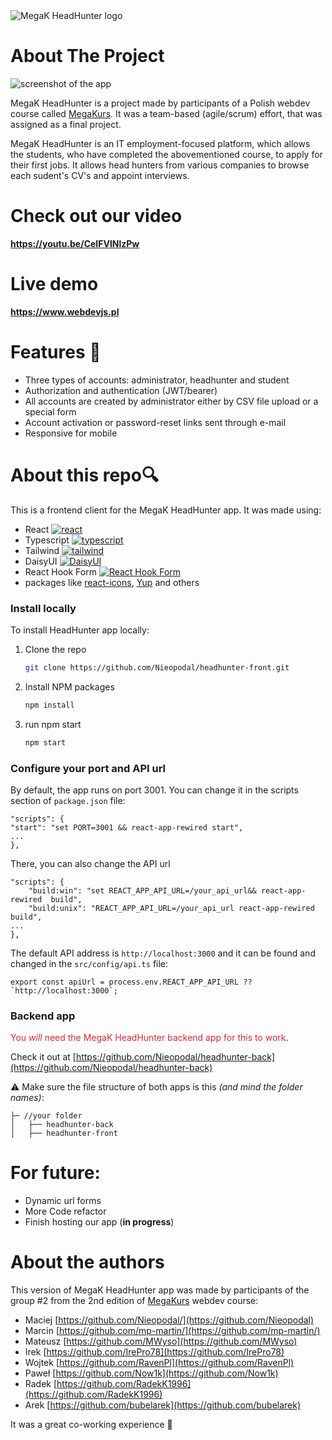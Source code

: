<picture>
  <source media="(prefers-color-scheme: dark)" srcset="https://i.ibb.co/CMYzDvn/logo-white.png">
  <source media="(prefers-color-scheme: light)" srcset="https://i.ibb.co/pR1by1g/logo-black.png">
  <img alt="MegaK HeadHunter logo" src="https://i.ibb.co/pR1by1g/logo-black.png">
</picture>

# About The Project

![screenshot of the app](https://i.ibb.co/mSzmTB6/browser-mockup.png)

MegaK HeadHunter is a project made by participants of a Polish webdev course called [MegaKurs](https://megak.pl). It was a team-based (agile/scrum) effort, that was assigned as a final project.

MegaK HeadHunter is an IT employment-focused platform, which allows the students, who have completed the abovementioned course, to apply for their first jobs. It allows head hunters from various companies to browse each sudent's CV's and appoint interviews.

# Check out our video 

**https://youtu.be/CeIFVlNlzPw**

# Live demo

**https://www.webdevjs.pl**

# Features 🔧

- Three types of accounts: administrator, headhunter and student
- Authorization and authentication (JWT/bearer)
- All accounts are created by administrator either by CSV file upload or a special form
- Account activation or password-reset links sent through e-mail
- Responsive for mobile

# About this repo🔍

This is a frontend client for the MegaK HeadHunter app. It was made using:

- React [![react][react]][react-url]
- Typescript [![typescript][typescript]][typescript-url]
- Tailwind [![tailwind][tailwind]][typescript-url]
- DaisyUI [![DaisyUI][DaisyUI]][DaisyUI-url]
- React Hook Form [![React Hook Form][React Hook Form]][React Hook Form-url]
- packages like [react-icons](https://react-icons.github.io/react-icons/), [Yup](https://github.com/jquense/yup) and others

### Install locally

To install HeadHunter app locally:

1. Clone the repo
   ```sh
   git clone https://github.com/Nieopodal/headhunter-front.git
   ```
2. Install NPM packages
   ```sh
   npm install
   ```
3. run npm start
   ```sh
   npm start
   ```

### Configure your port and API url

By default, the app runs on port 3001. You can change it in the scripts section of `package.json` file:

```
"scripts": {
"start": "set PORT=3001 && react-app-rewired start",
...
},
```

There, you can also change the API url

```
"scripts": {
    "build:win": "set REACT_APP_API_URL=/your_api_url&& react-app-rewired  build",
    "build:unix": "REACT_APP_API_URL=/your_api_url react-app-rewired  build",
...
},
```

The default API address is `http://localhost:3000` and it can be found and changed in the `src/config/api.ts` file:

```
export const apiUrl = process.env.REACT_APP_API_URL ?? `http://localhost:3000`;
```

### Backend app

<span style="color:#e02735">You _will_ need the MegaK HeadHunter backend app for this to work</span>.

Check it out at [https://github.com/Nieopodal/headhunter-back](https://github.com/Nieopodal/headhunter-back)

⚠️ Make sure the file structure of both apps is this _(and mind the folder names)_:

```
├─ //your folder
│   ├── headhunter-back
│   ├── headhunter-front
```

# For future:

* Dynamic url forms
* More Code refactor
* Finish hosting our app (**in progress**)


# About the authors

This version of MegaK HeadHunter app was made by participants of the group #2 from the 2nd edition of [MegaKurs](https://megak.pl) webdev course:

- Maciej [https://github.com/Nieopodal/](https://github.com/Nieopodal)
- Marcin [https://github.com/mp-martin/](https://github.com/mp-martin/)
- Mateusz [https://github.com/MWyso](https://github.com/MWyso)
- Irek [https://github.com/IrePro78](https://github.com/IrePro78)
- Wojtek [https://github.com/RavenPl](https://github.com/RavenPl)
- Paweł [https://github.com/Now1k](https://github.com/Now1k)
- Radek [https://github.com/RadekK1996](https://github.com/RadekK1996)
- Arek [https://github.com/bubelarek](https://github.com/bubelarek)

It was a great co-working experience 🤝

<!-- MARKDOWN LINKS & IMAGES -->

[react]: https://img.shields.io/badge/React-20232A?style=for-the-badge&logo=react&logoColor=61DAFB
[react-url]: https://reactjs.org/
[typescript]: https://img.shields.io/badge/TypeScript-007ACC?style=for-the-badge&logo=typescript&logoColor=white
[typescript-url]: https://www.typescriptlang.org/
[tailwind]: https://img.shields.io/badge/Tailwind_CSS-38B2AC?style=for-the-badge&logo=tailwind-css&logoColor=white
[tailwind-url]: https://tailwindcss.com/
[React Hook Form]: https://img.shields.io/badge/React%20Hook%20Form-%23EC5990.svg?style=for-the-badge&logo=reacthookform&logoColor=white
[React Hook Form-url]: https://react-hook-form.com/
[DaisyUI]: https://img.shields.io/badge/daisyui-5A0EF8?style=for-the-badge&logo=daisyui&logoColor=white
[DaisyUI-url]: https://daisyui.com/

[//]: # ([NestJS]: https://img.shields.io/badge/nestjs-%23E0234E.svg?style=for-the-badge&logo=nestjs&logoColor=white)
[//]: # ([NestJS-url]: https://https://nestjs.com/)